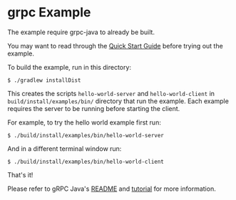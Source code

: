 
grpc Example
==============================================

The example require grpc-java to already be built. 

You may want to read through the
[Quick Start Guide](https://grpc.io/docs/quickstart/java.html)
before trying out the example.

To build the example, run in this directory:

```
$ ./gradlew installDist
```

This creates the scripts `hello-world-server` and `hello-world-client` in
`build/install/examples/bin/` directory that run the example. Each
example requires the server to be running before starting the client.

For example, to try the hello world example first run:

```
$ ./build/install/examples/bin/hello-world-server
```

And in a different terminal window run:

```
$ ./build/install/examples/bin/hello-world-client
```


That's it!

Please refer to gRPC Java's [README](../README.md) and
[tutorial](https://grpc.io/docs/tutorials/basic/java.html) for more
information.


